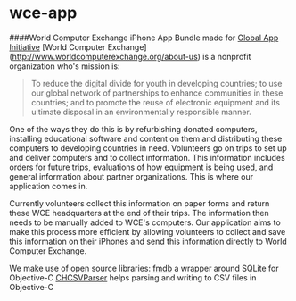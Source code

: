 wce-app
=======

####World Computer Exchange iPhone App Bundle made for [Global App Initiative](http://globalappinitiative.org/about/)
[World Computer Exchange] (http://www.worldcomputerexchange.org/about-us)
is a nonprofit organization who's mission is: 

>To reduce the digital divide for youth in developing countries; to use our global network of partnerships to enhance communities in these countries; and to promote the reuse of electronic equipment and its ultimate disposal in an environmentally responsible manner.

One of the ways they do this is by refurbishing donated computers, installing educational software and content on them and distributing these computers to developing countries in need. Volunteers go on trips to set up and deliver computers and to collect information. This information includes orders for future trips, evaluations of how equipment is being used, and general information about partner organizations. This is where our application comes in.

Currently volunteers collect this information on paper forms and return these WCE headquarters at the end of their trips. The information then needs to be manually added to WCE's computers. Our application aims to make this process more efficient by allowing volunteers to collect and save this information on their iPhones and send this information directly to World Computer Exchange. 

We make use of open source libraries:
[fmdb](https://github.com/ccgus/fmdb) a wrapper around SQLite for Objective-C
[CHCSVParser](https://github.com/davedelong/CHCSVParser) helps parsing and writing to CSV files in Objective-C
